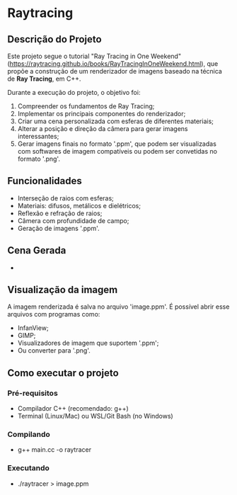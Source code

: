 # Raytracing

## Descrição do Projeto

Este projeto segue o tutorial "Ray Tracing in One Weekend" (https://raytracing.github.io/books/RayTracingInOneWeekend.html), que propõe a construção de um renderizador de imagens baseado na técnica de **Ray Tracing**, em C++.

Durante a execução do projeto, o objetivo foi:
1. Compreender os fundamentos de Ray Tracing;
2. Implementar os principais componentes do renderizador;
3. Criar uma cena personalizada com esferas de diferentes materiais;
4. Alterar a posição e direção da câmera para gerar imagens interessantes;
5. Gerar imagens finais no formato '.ppm', que podem ser visualizadas com softwares de imagem compatíveis ou podem ser convetidas no formato '.png'.

## Funcionalidades

- Interseção de raios com esferas;
- Materiais: difusos, metálicos e dielétricos;
- Reflexão e refração de raios;
- Câmera com profundidade de campo;
- Geração de imagens '.ppm'.

## Cena Gerada
-

## Visualização da imagem
A imagem renderizada é salva no arquivo 'image.ppm'. É possível abrir esse arquivos com programas como:
- InfanView;
- GIMP;
- Visualizadores de imagem que suportem '.ppm';
- Ou converter para '.png'.

## Como executar o projeto

### Pré-requisitos

- Compilador C++ (recomendado: g++)
- Terminal (Linux/Mac) ou WSL/Git Bash (no Windows)

### Compilando
- g++ main.cc -o raytracer

### Executando
- ./raytracer > image.ppm
